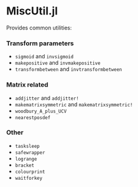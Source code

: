 # MiscUtil.jl

Provides common utilities:

### Transform parameters
- `sigmoid` and `invsigmoid`
- `makepositive` and `invmakepositive`
- `transformbetween` and `invtransformbetween`

### Matrix related
- `addjitter` and `addjitter!`
- `makematrixsymmetric` and `makematrixsymmetric!`
- `woodbury_A_plus_UCV`
- `nearestposdef`

### Other
- `tasksleep`
- `safewrapper`
- `logrange`
- `bracket`
- `colourprint`
- `waitforkey`

